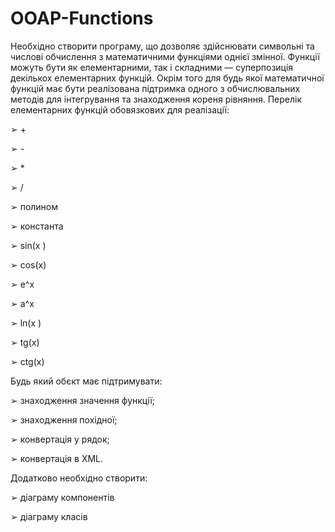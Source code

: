 # OOAP-Functions

Необхідно створити програму, що дозволяє здійснювати символьні та
числові обчислення з математичними функціями однієї змінної. Функції
можуть бути як елементарними, так і складними — суперпозиція декількох
елементарних функцій.
Окрім того для будь якої математичної функцій має бути реалізована
підтримка одного з обчислювальних методів для інтегрування та знаходження
кореня рівняння.
Перелік елементарних функцій обовязкових для реалізації:

➢ +

➢ -

➢ *

➢ /

➢ полином

➢ константа

➢ sin(x )

➢ cos(x)

➢ e^x

➢ a^x

➢ ln(x )

➢ tg(x)

➢ ctg(x)

Будь який обєкт має підтримувати:

➢ знаходження значення функції;

➢ знаходження похідної;

➢ конвертація у рядок;

➢ конвертація в XML.

Додатково необхідно створити:

➢ діаграму компонентів

➢ діаграму класів
